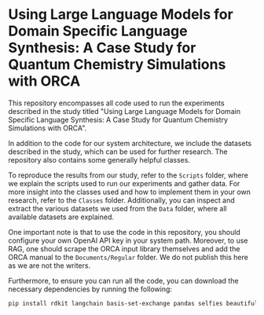 # Using Large Language Models for Domain Specific Language Synthesis: A Case Study for Quantum Chemistry Simulations with ORCA

This repository encompasses all code used to run the experiments described in the study titled "Using Large Language Models for Domain Specific Language Synthesis: A Case Study for Quantum Chemistry Simulations with ORCA". 

In addition to the code for our system architecture, we include the datasets described in the study, which can be used for further research. The repository also contains some generally helpful classes.

To reproduce the results from our study, refer to the `Scripts` folder, where we explain the scripts used to run our experiments and gather data. For more insight into the classes used and how to implement them in your own research, refer to the `Classes` folder. Additionally, you can inspect and extract the various datasets we used from the `Data` folder, where all available datasets are explained.

One important note is that to use the code in this repository, you should configure your own OpenAI API key in your system path. Moreover, to use RAG, one should scrape the ORCA input library themselves and add the ORCA manual to the `Documents/Regular` folder. We do not publish this here as we are not the writers.

Furthermore, to ensure you can run all the code, you can download the necessary dependencies by running the following:
```bash
pip install rdkit langchain basis-set-exchange pandas selfies beautifulsoup4 fpdf pypdf openai molmod basis-set-exchange scikit-learn psutil sacrebleu langchain tiktoken
```